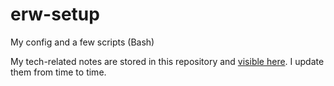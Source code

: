 # erw-setup
My config and a few scripts (Bash)

My tech-related notes are stored in this repository and [visible here](https://erwanm.github.io/erw-setup/). I update them from time to time.
